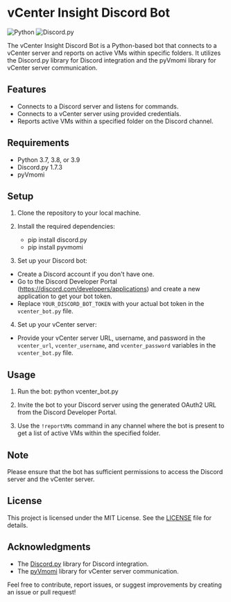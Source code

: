# vCenter Insight Discord Bot

![Python](https://img.shields.io/badge/Python-3.7%20%7C%203.8%20%7C%203.9-blue)
![Discord.py](https://img.shields.io/badge/discord.py-1.7.3-blue)

The vCenter Insight Discord Bot is a Python-based bot that connects to a vCenter server and reports on active VMs within specific folders. It utilizes the Discord.py library for Discord integration and the pyVmomi library for vCenter server communication.

## Features

- Connects to a Discord server and listens for commands.
- Connects to a vCenter server using provided credentials.
- Reports active VMs within a specified folder on the Discord channel.

## Requirements

- Python 3.7, 3.8, or 3.9
- Discord.py 1.7.3
- pyVmomi

## Setup

1. Clone the repository to your local machine.

2. Install the required dependencies:
    - pip install discord.py
    - pip install pyvmomi


3. Set up your Discord bot:

- Create a Discord account if you don't have one.
- Go to the Discord Developer Portal (https://discord.com/developers/applications) and create a new application to get your bot token.
- Replace `YOUR_DISCORD_BOT_TOKEN` with your actual bot token in the `vcenter_bot.py` file.

4. Set up your vCenter server:

- Provide your vCenter server URL, username, and password in the `vcenter_url`, `vcenter_username`, and `vcenter_password` variables in the `vcenter_bot.py` file.

## Usage

1. Run the bot:
python vcenter_bot.py


2. Invite the bot to your Discord server using the generated OAuth2 URL from the Discord Developer Portal.

3. Use the `!reportVMs` command in any channel where the bot is present to get a list of active VMs within the specified folder.

## Note

Please ensure that the bot has sufficient permissions to access the Discord server and the vCenter server.

## License

This project is licensed under the MIT License. See the [LICENSE](LICENSE) file for details.

## Acknowledgments

- The [Discord.py](https://github.com/Rapptz/discord.py) library for Discord integration.
- The [pyVmomi](https://github.com/vmware/pyvmomi) library for vCenter server communication.

Feel free to contribute, report issues, or suggest improvements by creating an issue or pull request!
